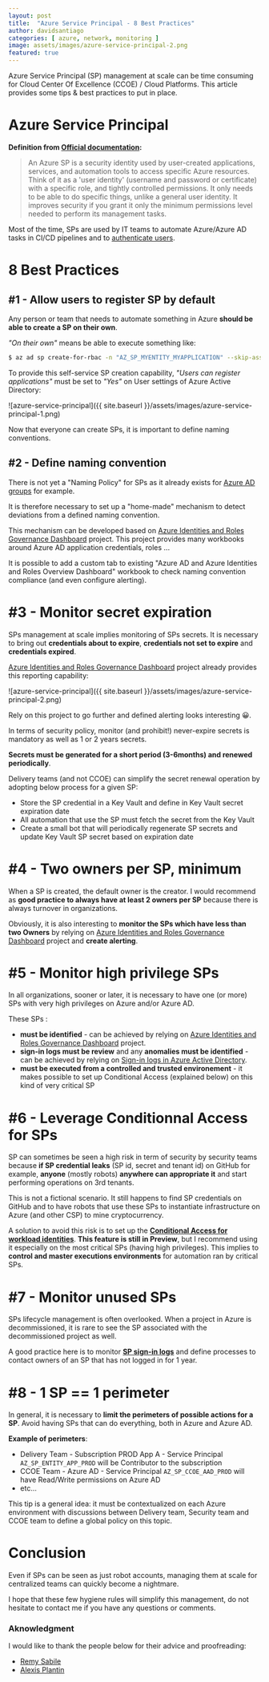 ```yaml
---
layout: post
title:  "Azure Service Principal - 8 Best Practices"
author: davidsantiago
categories: [ azure, network, monitoring ]
image: assets/images/azure-service-principal-2.png
featured: true
---
```


Azure Service Principal (SP) management at scale can be time consuming for Cloud Center Of Excellence (CCOE) / Cloud Platforms. This article provides some tips & best practices to put in place.

# Azure Service Principal

**Definition from [Official documentation](https://docs.microsoft.com/en-us/cli/azure/create-an-azure-service-principal-azure-cli?toc=%2Fazure%2Fazure-resource-manager%2Ftoc.json&view=azure-cli-latest):**
> An Azure SP is a security identity used by user-created applications, services, and automation tools to access specific Azure resources. Think of it as a 'user identity' (username and password or certificate) with a specific role, and tightly controlled permissions. It only needs to be able to do specific things, unlike a general user identity. It improves security if you grant it only the minimum permissions level needed to perform its management tasks.

Most of the time, SPs are used by IT teams to automate Azure/Azure AD tasks in CI/CD pipelines and to [authenticate users](https://docs.microsoft.com/en-us/azure/developer/javascript/core/nodejs-sdk-azure-authenticate?tabs=azure-sdk-for-javascript).

# 8 Best Practices

## \#1 - Allow users to register SP by default

Any person or team that needs to automate something in Azure **should be able to create a SP on their own**.

*"On their own"* means be able to execute something like:
```bash
$ az ad sp create-for-rbac -n "AZ_SP_MYENTITY_MYAPPLICATION" --skip-assignement
```

To provide this self-service SP creation capability, *"Users can register applications"* must be set to *"Yes"* on User settings of Azure Active Directory:

  ![azure-service-principal]({{ site.baseurl }}/assets/images/azure-service-principal-1.png)

Now that everyone can create SPs, it is important to define naming conventions.

## \#2 - Define naming convention

There is not yet a "Naming Policy" for SPs as it already exists for [Azure AD groups](https://docs.microsoft.com/en-us/azure/active-directory/enterprise-users/groups-naming-policy) for example.

It is therefore necessary to set up a "home-made" mechanism to detect deviations from a defined naming convention.

This mechanism can be developed based on [Azure Identities and Roles Governance Dashboard](https://techcommunity.microsoft.com/t5/core-infrastructure-and-security/azure-identities-and-roles-governance-dashboard-at-your/ba-p/3068613) project. This project provides many workbooks around Azure AD application credentials, roles ... 

It is possible to add a custom tab to existing "Azure AD and Azure Identities and Roles Overview Dashboard" workbook to check naming convention compliance (and even configure alerting).

# \#3 - Monitor secret expiration

SPs management at scale implies monitoring of SPs secrets. It is necessary to bring out **credentials about to expire**, **credentials not set to expire** and **credentials expired**.

[Azure Identities and Roles Governance Dashboard](https://techcommunity.microsoft.com/t5/core-infrastructure-and-security/azure-identities-and-roles-governance-dashboard-at-your/ba-p/3068613) project already provides this reporting capability:

  ![azure-service-principal]({{ site.baseurl }}/assets/images/azure-service-principal-2.png)

Rely on this project to go further and defined alerting looks interesting 😀.

In terms of security policy, monitor (and prohibit!) never-expire secrets is mandatory as well as 1 or 2 years secrets. 

**Secrets must be generated for a short period (3-6months) and renewed periodically**.

Delivery teams (and not CCOE) can simplify the secret renewal operation by adopting below process for a given SP:
* Store the SP credential in a Key Vault and define in Key Vault secret expiration date
* All automation that use the SP must fetch the secret from the Key Vault
* Create a small bot that will periodically regenerate SP secrets and update Key Vault SP secret based on expiration date

# \#4 - Two owners per SP, minimum

When a SP is created, the default owner is the creator. I would recommend as **good practice to always have at least 2 owners per SP** because there is always turnover in organizations.

Obviously, it is also interesting to **monitor the SPs which have less than two Owners** by relying on [Azure Identities and Roles Governance Dashboard](https://techcommunity.microsoft.com/t5/core-infrastructure-and-security/azure-identities-and-roles-governance-dashboard-at-your/ba-p/3068613) project and **create alerting**.

# \#5 - Monitor high privilege SPs

In all organizations, sooner or later, it is necessary to have one (or more) SPs with very high privileges on Azure and/or Azure AD.

These SPs :
- **must be identified** - can be achieved by relying on [Azure Identities and Roles Governance Dashboard](https://techcommunity.microsoft.com/t5/core-infrastructure-and-security/azure-identities-and-roles-governance-dashboard-at-your/ba-p/3068613) project.
- **sign-in logs must be review** and any **anomalies must be identified** - can be achieved by relying on [Sign-in logs in Azure Active Directory](https://docs.microsoft.com/en-us/azure/active-directory/reports-monitoring/concept-all-sign-ins).
- **must be executed from a controlled and trusted environement** - it makes possible to set up Conditional Access (explained below) on this kind of very critical SP


# \#6 - Leverage Conditionnal Access for SPs

SP can sometimes be seen a high risk in term of security by security teams because **if SP credential leaks** (SP id, secret and tenant id) on GitHub for example, **anyone** (mostly robots) **anywhere can appropriate it** and start performing operations on 3rd tenants.

This is not a fictional scenario. It still happens to find SP credentials on GitHub and to have robots that use these SPs to instantiate infrastructure on Azure (and other CSP) to mine cryptocurrency.

A solution to avoid this risk is to set up the **[Conditional Access for workload identities](https://docs.microsoft.com/en-us/azure/active-directory/conditional-access/workload-identity)**. **This feature is still in Preview**, but I recommend using it especially on the most critical SPs (having high privileges). This implies to **control and master executions environments** for automation ran by critical SPs.

# \#7 - Monitor unused SPs

SPs lifecycle management is often overlooked. When a project in Azure is decommissioned, it is rare to see the SP associated with the decommissioned project as well.

A good practice here is to monitor **[SP sign-in logs](https://docs.microsoft.com/en-us/azure/active-directory/reports-monitoring/concept-all-sign-ins)** and define processes to contact owners of an SP that has not logged in for 1 year.

# \#8 - 1 SP == 1 perimeter

In general, it is necessary to **limit the perimeters of possible actions for a SP**. Avoid having SPs that can do everything, both in Azure and Azure AD.

**Example of perimeters**:
* Delivery Team - Subscription PROD App A - Service Principal `AZ_SP_ENTITY_APP_PROD` will be Contributor to the subscription
* CCOE Team - Azure AD - Service Principal `AZ_SP_CCOE_AAD_PROD` will have Read/Write permissions on Azure AD
* etc...

This tip is a general idea: it must be contextualized on each Azure environment with discussions between Delivery team, Security team and CCOE team to define a global policy on this topic.

# Conclusion

Even if SPs can be seen as just robot accounts, managing them at scale for centralized teams can quickly become a nightmare.

I hope that these few hygiene rules will simplify this management, do not hesitate to contact me if you have any questions or comments.

### Aknowledgment

I would like to thank the people below for their advice and proofreading:
* [Remy Sabile](https://www.linkedin.com/in/r-sabile/)
* [Alexis Plantin](https://www.linkedin.com/in/alexis-plantin/)